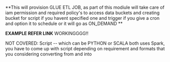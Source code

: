 **This will provision GLUE ETL JOB, as part of this modiule will take care of iam permission and required policy's to access data buckets and creating bucket for script if you havent specified one and trigger if you give a cron and option it to schedule or it will go as ON_DEMAND **

**EXAMPLE REFER LINK**
WORKINGGGG!!

NOT COVERED: Script -- which can be PYTHON or SCALA both uses Spark, you have to come up with script depending on requirement and formats that you considering converting from and into
